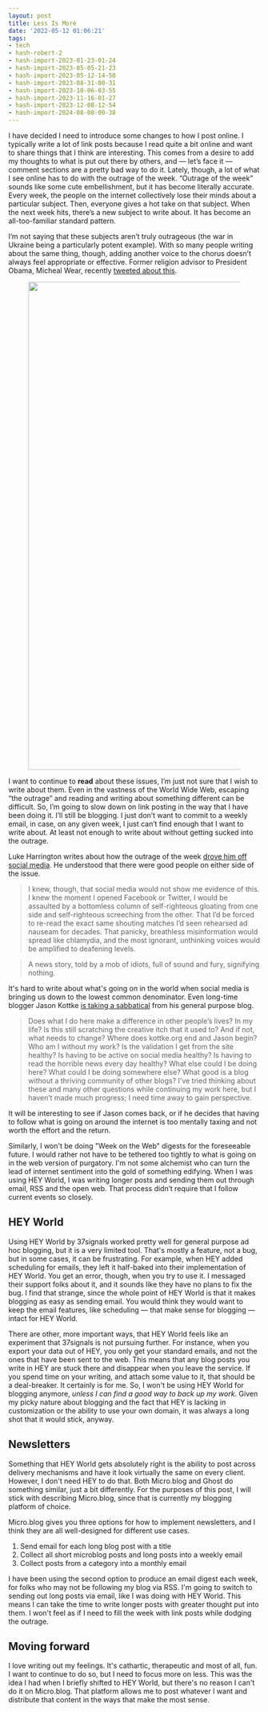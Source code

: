 ```yaml
---
layout: post
title: Less Is More
date: '2022-05-12 01:06:21'
tags:
- tech
- hash-robert-2
- hash-import-2023-01-23-01-24
- hash-import-2023-05-05-21-23
- hash-import-2023-05-12-14-50
- hash-import-2023-08-31-00-31
- hash-import-2023-10-06-03-55
- hash-import-2023-11-16-01-27
- hash-import-2023-12-08-12-54
- hash-import-2024-08-08-00-38
---
```


I have decided I need to introduce some changes to how I post online. I typically write a lot of link posts because I read quite a bit online and want to share things that I think are interesting. This comes from a desire to add my thoughts to what is put out there by others, and — let’s face it — comment sections are a pretty bad way to do it. Lately, though, a lot of what I see online has to do with the outrage of the week. “Outrage of the week” sounds like some cute embellishment, but it has become literally accurate. Every week, the people on the internet collectively lose their minds about a particular subject. Then, everyone gives a hot take on that subject. When the next week hits, there’s a new subject to write about. It has become an all-too-familiar standard pattern.

I’m not saying that these subjects aren’t truly outrageous (the war in Ukraine being a particularly potent example). With so many people writing about the same thing, though, adding another voice to the chorus doesn’t always feel appropriate or effective. Former religion advisor to President Obama, Micheal Wear, recently [tweeted about this](https://twitter.com/michaelrwear/status/1523390036867125248?s=21&t=oRJAm-Yq1XzZAERwwEip7g).

<figure class="kg-card kg-image-card"><a href="https://twitter.com/michaelrwear/status/1523390036867125248?s=21&amp;t=oRJAm-Yq1XzZAERwwEip7g"><img src=" __GHOST_URL__ /content/images/2022/06/Wear-Tweet@2x.png" class="kg-image" alt loading="lazy" width="2000" height="973" srcset=" __GHOST_URL__ /content/images/size/w600/2022/06/Wear-Tweet@2x.png 600w, __GHOST_URL__ /content/images/size/w1000/2022/06/Wear-Tweet@2x.png 1000w, __GHOST_URL__ /content/images/size/w1600/2022/06/Wear-Tweet@2x.png 1600w, __GHOST_URL__ /content/images/2022/06/Wear-Tweet@2x.png 2384w" sizes="(min-width: 720px) 720px"></a></figure>

I want to continue to **read** about these issues, I’m just not sure that I wish to write about them. Even in the vastness of the World Wide Web, escaping “the outrage” and reading and writing about something different can be difficult. So, I’m going to slow down on link posting in the way that I have been doing it. I’ll still be blogging. I just don’t want to commit to a weekly email, in case, on any given week, I just can’t find enough that I want to write about. At least not enough to write about without getting sucked into the outrage.

Luke Harrington writes about how the outrage of the week [drove him off social media](https://luketharrington.substack.com/p/i-took-a-break-from-social-media). He understood that there were good people on either side of the issue.

> I knew, though, that social media would not show me evidence of this. I knew the moment I opened Facebook or Twitter, I would be assaulted by a bottomless column of self-righteous gloating from one side and self-righteous screeching from the other. That I’d be forced to re-read the exact same shouting matches I’d seen rehearsed ad nauseam for decades. That panicky, breathless misinformation would spread like chlamydia, and the most ignorant, unthinking voices would be amplified to deafening levels.

> A news story, told by a mob of idiots, full of sound and fury, signifying nothing.

It's hard to write about what's going on in the world when social media is bringing us down to the lowest common denominator. Even long-time blogger Jason Kottke [is taking a sabbatical](https://kottke.org/22/05/announcement-im-going-to-miss-you-but-i-am-taking-a-sabbatical) from his general purpose blog.

> Does what I do here make a difference in other people’s lives? In my life? Is this still scratching the creative itch that it used to? And if not, what needs to change? Where does kottke.org end and Jason begin? Who am I without my work? Is the validation I get from the site healthy? Is having to be active on social media healthy? Is having to read the horrible news every day healthy? What else could I be doing here? What could I be doing somewhere else? What good is a blog without a thriving community of other blogs? I’ve tried thinking about these and many other questions while continuing my work here, but I haven’t made much progress; I need time away to gain perspective.

It will be interesting to see if Jason comes back, or if he decides that having to follow what is going on around the internet is too mentally taxing and not worth the effort and the return.

Similarly, I won't be doing "Week on the Web" digests for the foreseeable future. I would rather not have to be tethered too tightly to what is going on in the web version of purgatory. I'm not some alchemist who can turn the lead of internet sentiment into the gold of something edifying. When I was using HEY World, I was writing longer posts and sending them out through email, RSS and the open web. That process didn’t require that I follow current events so closely.

## HEY World

Using HEY World by 37signals worked pretty well for general purpose ad hoc blogging, but it is a very limited tool. That's mostly a feature, not a bug, but in some cases, it can be frustrating. For example, when HEY added scheduling for emails, they left it half-baked into their implementation of HEY World. You get an error, though, when you try to use it. I messaged their support folks about it, and it sounds like they have no plans to fix the bug. I find that strange, since the whole point of HEY World is that it makes blogging as easy as sending email. You would think they would want to keep the email features, like scheduling — that make sense for blogging — intact for HEY World.

There are other, more important ways, that HEY World feels like an experiment that 37signals is not pursuing further. For instance, when you export your data out of HEY, you only get your standard emails, and not the ones that have been sent to the web. This means that any blog posts you write in HEY are stuck there and disappear when you leave the service. If you spend time on your writing, and attach some value to it, that should be a deal-breaker. It certainly is for me. So, I won't be using HEY World for blogging anymore, _unless I can find a good way to back up my work_. Given my picky nature about blogging and the fact that HEY is lacking in customization or the ability to use your own domain, it was always a long shot that it would stick, anyway.

## Newsletters

Something that HEY World gets absolutely right is the ability to post across delivery mechanisms and have it look virtually the same on every client. However, I don't need HEY to do that. Both Micro.blog and Ghost do something similar, just a bit differently. For the purposes of this post, I will stick with describing Micro.blog, since that is currently my blogging platform of choice.

Micro.blog gives you three options for how to implement newsletters, and I think they are all well-designed for different use cases.

1. Send email for each long blog post with a title
2. Collect all short microblog posts and long posts into a weekly email
3. Collect posts from a category into a monthly email

I have been using the second option to produce an email digest each week, for folks who may not be following my blog via RSS. I'm going to switch to sending out long posts via email, like I was doing with HEY World. This means I can take the time to write longer posts with greater thought put into them. I won't feel as if I need to fill the week with link posts while dodging the outrage.

## Moving forward

I love writing out my feelings. It's cathartic, therapeutic and most of all, fun. I want to continue to do so, but I need to focus more on less. This was the idea I had when I briefly shifted to HEY World, but there's no reason I can't do it on Micro.blog. That platform allows me to post whatever I want and distribute that content in the ways that make the most sense.

